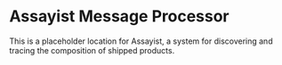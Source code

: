 # Assayist Message Processor

This is a placeholder location for Assayist, a system for discovering and tracing the composition of shipped products.
